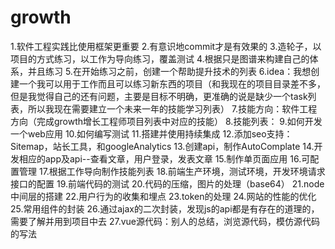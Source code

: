 # growth
1.软件工程实践比使用框架更重要
2.有意识地commit才是有效果的
3.造轮子，以项目的方式练习，以工作为导向练习，覆盖测试
4.根据只是图谱来构建自己的体系，并且练习
5.在开始练习之前，创建一个帮助提升技术的列表
6.idea：我想创建一个我可以用于工作而且可以练习新东西的项目（和我现在的项目目录差不多，但是我觉得自己的还有问题，主要是目标不明确，更准确的说是缺少一个task列表，所以我现在需要建立一个未来一年的技能学习列表）
7.技能方向：软件工程方向（完成growth增长工程师项目列表中对应的技能）
8.技能列表：
9.如何开发一个web应用
10.如何编写测试
11.搭建并使用持续集成
12.添加seo支持：Sitemap，站长工具，和googleAnalytics
13.创建api，制作AutoComplate
14.开发相应的app及api--查看文章，用户登录，发表文章
15.制作单页面应用
16.可配置管理
17.根据工作导向制作技能列表
18.前端生产环境，测试环境，开发环境请求接口的配置
19.前端代码的测试
20.代码的压缩，图片的处理（base64）
21.node中间层的搭建
22.用户行为的收集和埋点
23.token的处理
24.网站的性能的优化
25.常用组件的封装
26.通过ajax的二次封装，发现js的api都是有存在的道理的，需要了解并用到项目中去
27.vue源代码：别人的总结，浏览源代码，模仿源代码的写法